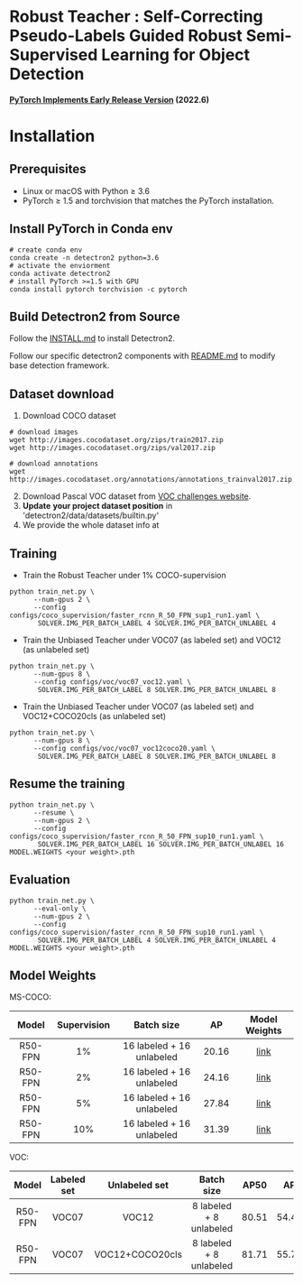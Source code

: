 # Robust Teacher : Self-Correcting Pseudo-Labels Guided Robust Semi-Supervised Learning for Object Detection

#### <u>PyTorch Implements Early Release Version</u> (2022.6)


# Installation

## Prerequisites

- Linux or macOS with Python ≥ 3.6
- PyTorch ≥ 1.5 and torchvision that matches the PyTorch installation.

## Install PyTorch in Conda env

```shell
# create conda env
conda create -n detectron2 python=3.6
# activate the enviorment
conda activate detectron2
# install PyTorch >=1.5 with GPU
conda install pytorch torchvision -c pytorch
```

## Build Detectron2 from Source

Follow the [INSTALL.md](https://github.com/facebookresearch/detectron2/blob/master/INSTALL.md) to install Detectron2.

Follow our specific detectron2 components with [README.md](https://github.com/Complicateddd/RobustT/blob/master/detectron2/README.md) to modify base detection framework.

## Dataset download

1. Download COCO dataset

```shell
# download images
wget http://images.cocodataset.org/zips/train2017.zip
wget http://images.cocodataset.org/zips/val2017.zip

# download annotations
wget http://images.cocodataset.org/annotations/annotations_trainval2017.zip
```

2. Download Pascal VOC dataset from [VOC challenges website](http://host.robots.ox.ac.uk:8080/pascal/VOC/).
2. **Update** **your project dataset position** in 'detectron2/data/datasets/builtin.py'
2. We provide the whole dataset info at 



## Training

- Train the Robust Teacher under 1% COCO-supervision

```shell
python train_net.py \
      --num-gpus 2 \
      --config configs/coco_supervision/faster_rcnn_R_50_FPN_sup1_run1.yaml \
       SOLVER.IMG_PER_BATCH_LABEL 4 SOLVER.IMG_PER_BATCH_UNLABEL 4
```

- Train the Unbiased Teacher under VOC07 (as labeled set) and VOC12 (as unlabeled set)

```shell
python train_net.py \
      --num-gpus 8 \
      --config configs/voc/voc07_voc12.yaml \
       SOLVER.IMG_PER_BATCH_LABEL 8 SOLVER.IMG_PER_BATCH_UNLABEL 8
```

- Train the Unbiased Teacher under VOC07 (as labeled set) and VOC12+COCO20cls (as unlabeled set)

```shell
python train_net.py \
      --num-gpus 8 \
      --config configs/voc/voc07_voc12coco20.yaml \
       SOLVER.IMG_PER_BATCH_LABEL 8 SOLVER.IMG_PER_BATCH_UNLABEL 8
```

## Resume the training

```shell
python train_net.py \
      --resume \
      --num-gpus 2 \
      --config configs/coco_supervision/faster_rcnn_R_50_FPN_sup10_run1.yaml \
       SOLVER.IMG_PER_BATCH_LABEL 16 SOLVER.IMG_PER_BATCH_UNLABEL 16 MODEL.WEIGHTS <your weight>.pth
```

## Evaluation

```shell
python train_net.py \
      --eval-only \
      --num-gpus 2 \
      --config configs/coco_supervision/faster_rcnn_R_50_FPN_sup10_run1.yaml \
       SOLVER.IMG_PER_BATCH_LABEL 4 SOLVER.IMG_PER_BATCH_UNLABEL 4 MODEL.WEIGHTS <your weight>.pth
```

## Model Weights

MS-COCO:

|  Model  | Supervision |        Batch size         |  AP   |                                       Model Weights                                        |
| :-----: | :---------: | :-----------------------: | :---: | :----------------------------------------------------------------------------------------: |
| R50-FPN |     1%      | 16 labeled + 16 unlabeled | 20.16 | [link](https://drive.google.com/file/d/1NQs5SrQ2-ODEVn_ZdPU_2xv9mxdY6MPq/view?usp=sharing) |
| R50-FPN |     2%      | 16 labeled + 16 unlabeled | 24.16 | [link](https://drive.google.com/file/d/12q-LB4iDvgXGW50Q-bYOahpalUvO3SIa/view?usp=sharing) |
| R50-FPN |     5%      | 16 labeled + 16 unlabeled | 27.84 | [link](https://drive.google.com/file/d/1IJQeRP9wHPU0J27YTea-y3lIW96bMAUu/view?usp=sharing) |
| R50-FPN |     10%     | 16 labeled + 16 unlabeled | 31.39 | [link](https://drive.google.com/file/d/1U9tnJGvzRFSOnOfIHOnelFmlvEfyayha/view?usp=sharing) |

VOC:

|  Model  | Labeled set |  Unlabeled set  |       Batch size        | AP50  |  AP   |                                        Model Weights                                         |
| :-----: | :---------: | :-------------: | :---------------------: | :---: | :---: | :------------------------------------------------------------------------------------------: |
| R50-FPN |    VOC07    |      VOC12      | 8 labeled + 8 unlabeled | 80.51 | 54.48 | [link](https://drive.google.com/drive/folders/1Wo7wGZ2t2sLLJ-HmZ46YOeopPwDwHYPL?usp=sharing) |
| R50-FPN |    VOC07    | VOC12+COCO20cls | 8 labeled + 8 unlabeled | 81.71 | 55.79 | [link](https://drive.google.com/drive/folders/1xSY6nTX2n3RzuTw7dOQ_022RRHffJEPP?usp=sharing) |



